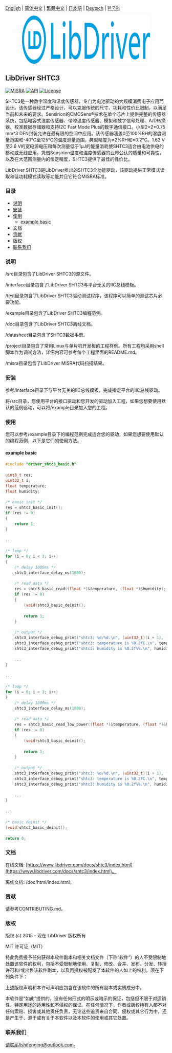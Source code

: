 [English](/README.md) | [ 简体中文](/README_zh-Hans.md) | [繁體中文](/README_zh-Hant.md) | [日本語](/README_ja.md) | [Deutsch](/README_de.md) | [한국어](/README_ko.md)

<div align=center>
<img src="/doc/image/logo.svg" width="400" height="150"/>
</div>

## LibDriver SHTC3

[![MISRA](https://img.shields.io/badge/misra-compliant-brightgreen.svg)](/misra/README.md) [![API](https://img.shields.io/badge/api-reference-blue.svg)](https://www.libdriver.com/docs/shtc3/index.html) [![License](https://img.shields.io/badge/license-MIT-brightgreen.svg)](/LICENSE)

SHTC3是一种数字湿度和温度传感器，专门为电池驱动的大规模消费电子应用而设计。该传感器经过严格设计，可以克服传统的尺寸、功耗和性价比限制，以满足当前和未来的要求。Sensirion的CMOSens®技术在单个芯片上提供完整的传感器系统，包括电容式湿度传感器、带隙温度传感器、模拟和数字信号处理、A/D转换器、校准数据存储器和支持I2C Fast Mode Plus的数字通信接口。小型2×2×0.75 mm^3 DFN封装允许在最有限的空间中应用。该传感器涵盖0至100%RH的湿度测量范围和-40°C至125°C的温度测量范围，典型精度为±2%RH和±0.2°C。1.62 V至3.6 V的宽电源电压和每次测量低于1μJ的能量消耗使SHTC3适合由电池供电的移动或无线应用。凭借Sensirion湿度和温度传感器的业界公认的质量和可靠性，以及在大范围测量内的恒定精度，SHTC3提供了最佳的性价比。

LibDriver SHTC3是LibDriver推出的SHTC3全功能驱动，该驱动提供正常模式读取和低功耗模式读取等功能并且它符合MISRA标准。

### 目录

  - [说明](#说明)
  - [安装](#安装)
  - [使用](#使用)
    - [example basic](#example-basic)
  - [文档](#文档)
  - [贡献](#贡献)
  - [版权](#版权)
  - [联系我们](#联系我们)

### 说明

/src目录包含了LibDriver SHTC3的源文件。

/interface目录包含了LibDriver SHTC3与平台无关的IIC总线模板。

/test目录包含了LibDriver SHTC3驱动测试程序，该程序可以简单的测试芯片必要功能。

/example目录包含了LibDriver SHTC3编程范例。

/doc目录包含了LibDriver SHTC3离线文档。

/datasheet目录包含了SHTC3数据手册。

/project目录包含了常用Linux与单片机开发板的工程样例。所有工程均采用shell脚本作为调试方法，详细内容可参考每个工程里面的README.md。

/misra目录包含了LibDriver MISRA代码扫描结果。

### 安装

参考/interface目录下与平台无关的IIC总线模板，完成指定平台的IIC总线驱动。

将/src目录，您使用平台的接口驱动和您开发的驱动加入工程，如果您想要使用默认的范例驱动，可以将/example目录加入您的工程。

### 使用

您可以参考/example目录下的编程范例完成适合您的驱动，如果您想要使用默认的编程范例，以下是它们的使用方法。

#### example basic

```C
#include "driver_shtc3_basic.h"

uint8_t res;
uint32_t i;
float temperature;
float humidity;

/* basic init */
res = shtc3_basic_init();
if (res != 0)
{
    return 1;
}

...
    
/* loop */
for (i = 0; i < 3; i++)
{
    /* delay 1000ms */
    shtc3_interface_delay_ms(1000);

    /* read data */
    res = shtc3_basic_read((float *)&temperature, (float *)&humidity);
    if (res != 0)
    {
        (void)shtc3_basic_deinit();

        return 1;
    }

    /* output */
    shtc3_interface_debug_print("shtc3: %d/%d.\n", (uint32_t)(i + 1), (uint32_t)3);
    shtc3_interface_debug_print("shtc3: temperature is %0.2fC.\n", temperature);
    shtc3_interface_debug_print("shtc3: humidity is %0.2f%%.\n", humidity);
    
    ...
}

...

/* loop */
for (i = 0; i < 3; i++)
{
    /* delay 1000ms */
    shtc3_interface_delay_ms(1000);

    /* read data */
    res = shtc3_basic_read_low_power((float *)&temperature, (float *)&humidity);
    if (res != 0)
    {
        (void)shtc3_basic_deinit();

        return 1;
    }

    /* output */
    shtc3_interface_debug_print("shtc3: %d/%d.\n", (uint32_t)(i + 1), (uint32_t)3);
    shtc3_interface_debug_print("shtc3: temperature is %0.2fC.\n", temperature);
    shtc3_interface_debug_print("shtc3: humidity is %0.2f%%.\n", humidity);
    
    ...
}  

...
    
/* basic deinit */
(void)shtc3_basic_deinit();

return 0;
```

### 文档

在线文档: [https://www.libdriver.com/docs/shtc3/index.html](https://www.libdriver.com/docs/shtc3/index.html)。

离线文档: /doc/html/index.html。

### 贡献

请参考CONTRIBUTING.md。

### 版权

版权 (c) 2015 - 现在 LibDriver 版权所有

MIT 许可证（MIT）

特此免费授予任何获得本软件副本和相关文档文件（下称“软件”）的人不受限制地处置该软件的权利，包括不受限制地使用、复制、修改、合并、发布、分发、转授许可和/或出售该软件副本，以及再授权被配发了本软件的人如上的权利，须在下列条件下：

上述版权声明和本许可声明应包含在该软件的所有副本或实质成分中。

本软件是“如此”提供的，没有任何形式的明示或暗示的保证，包括但不限于对适销性、特定用途的适用性和不侵权的保证。在任何情况下，作者或版权持有人都不对任何索赔、损害或其他责任负责，无论这些追责来自合同、侵权或其它行为中，还是产生于、源于或有关于本软件以及本软件的使用或其它处置。

### 联系我们

请联系lishifenging@outlook.com。